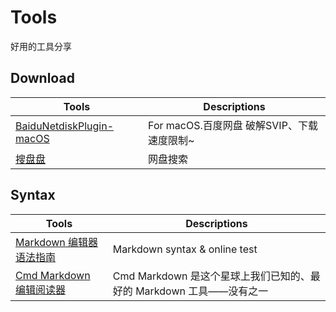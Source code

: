 # Tools
好用的工具分享



## Download

| Tools      | Descriptions |
| --------- | ----- |
| [BaiduNetdiskPlugin-macOS](https://github.com/CodeTips/BaiduNetdiskPlugin-macOS) | For macOS.百度网盘 破解SVIP、下载速度限制~ |
| [搜盘盘](https://www.sopanpan.com/userlist/) | 网盘搜索 |


## Syntax

| Tools      | Descriptions |
| --------- | ----- |
| [Markdown 编辑器语法指南](https://segmentfault.com/markdown) | Markdown syntax & online test |
| [Cmd Markdown 编辑阅读器](https://www.zybuluo.com/mdeditor) | Cmd Markdown 是这个星球上我们已知的、最好的 Markdown 工具——没有之一 |

